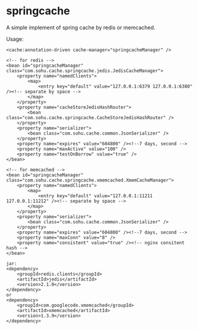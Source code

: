 springcache
===========

A simple implement of spring cache by redis or memcached.

Usage:

    <cache:annotation-driven cache-manager="springcacheManager" />

    <!-- for redis -->
    <bean id="springcacheManager" class="com.sohu.cache.springcache.jedis.JedisCacheManager">
        <property name="namedClients">
            <map>
                <entry key="default" value="127.0.0.1:6379 127.0.0.1:6380" /><!-- separate by space -->
            </map>
        </property>
        <property name="cacheStoreJedisHashRouter">
            <bean class="com.sohu.cache.springcache.CacheStoreJedisHashRouter" />
        </property>
        <property name="serializer">
            <bean class="com.sohu.cache.common.JsonSerializer" />
        </property>
        <property name="expires" value="604800" /><!--7 days, second -->
        <property name="maxActive" value="100" />
        <property name="testOnBorrow" value="true" />
    </bean>

    <!-- for memcached -->
    <bean id="springcacheManager" class="com.sohu.cache.springcache.xmemcached.XmemCacheManager">
        <property name="namedClients">
            <map>
                <entry key="default" value="127.0.0.1:11211 127.0.0.1:11212" /><!-- separate by space -->
            </map>
        </property>
        <property name="serializer">
            <bean class="com.sohu.cache.common.JsonSerializer" />
        </property>
        <property name="expires" value="604800" /><!--7 days, second -->
        <property name="maxConn" value="8" />
        <property name="consistent" value="true" /><!-- nginx consitent hash -->
    </bean>
    
    jar:
    <dependency>
        <groupId>redis.clients</groupId>
        <artifactId>jedis</artifactId>
        <version>2.1.0</version>
    </dependency>
    or
    <dependency>
        <groupId>com.googlecode.xmemcached</groupId>
        <artifactId>xmemcached</artifactId>
        <version>1.3.9</version>
    </dependency>